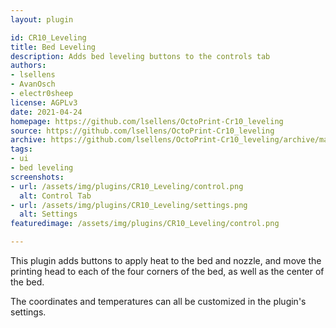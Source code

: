 ```yaml
---
layout: plugin

id: CR10_Leveling
title: Bed Leveling
description: Adds bed leveling buttons to the controls tab
authors: 
- lsellens
- AvanOsch
- electr0sheep
license: AGPLv3
date: 2021-04-24
homepage: https://github.com/lsellens/OctoPrint-Cr10_leveling
source: https://github.com/lsellens/OctoPrint-Cr10_leveling
archive: https://github.com/lsellens/OctoPrint-Cr10_leveling/archive/master.zip
tags:
- ui
- bed leveling
screenshots:
- url: /assets/img/plugins/CR10_Leveling/control.png
  alt: Control Tab
- url: /assets/img/plugins/CR10_Leveling/settings.png
  alt: Settings
featuredimage: /assets/img/plugins/CR10_Leveling/control.png

---
```


This plugin adds buttons to apply heat to the bed and nozzle, and move the
printing head to each of the four corners of the bed, as well as the center of
the bed.

The coordinates and temperatures can all be customized in the plugin's settings.
